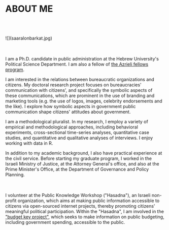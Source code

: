 # ABOUT ME
<br><br>
<div style="width:200px; height=200px">
![](saaralonbarkat.jpg)
</div>
 
<br><br>
I am a Ph.D. candidate in public administration at the Hebrew University's Political Science Department. I am also a fellow of [the Azrieli fellows program](http://fellows.azrielifoundation.org/). 

I am interested in the relations between bureaucratic organizations and citizens. My doctoral research project focuses on bureaucracies' communication with citizens', and specifically the symbolic aspects of these communications, which are prominent in the use of branding and marketing tools (e.g. the use of logos, images, celebrity endorsements and the like). I explore how symbolic aspects in government public communication shape citizens' attitudes about government. 

I am a methodological pluralist. In my research, I employ a variety of empirical and methodological approaches, including behavioral experiments, cross-sectional time-series analyses, quantitative case studies, and quantitative and qualitative analyses of interviews. I enjoy working with data in R.

In addition to my academic background, I also have practical experience at the civil service. Before starting my graduate program, I worked in the Israeli Ministry of Justice, at the Attorney General's office, and also at the Prime Minister's Office, at the Department of Governance and Policy Planning. 

<br><br>
I volunteer at the Public Knowledge Workshop ("Hasadna"), an Israeli non-profit organization, which aims at making public information accessible to citizens via open-sourced internet projects, thereby promoting citizens' meaningful political participation. Within the "Hasadna", I am involved in the ["budget key project"](www.obudget.org), which seeks to make information on public budgeting, including government spending, accessible to the public.
